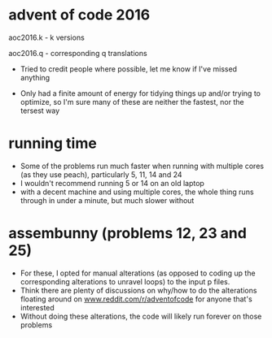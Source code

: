 # advent of code 2016

aoc2016.k - k versions

aoc2016.q - corresponding q translations

* Tried to credit people where possible, let me know if I've missed anything

* Only had a finite amount of energy for tidying things up and/or trying to optimize, so I'm sure many of these are neither the fastest, nor the tersest way

# running time

* Some of the problems run much faster when running with multiple cores (as they use peach), particularly 5, 11, 14 and 24
* I wouldn't recommend running 5 or 14 on an old laptop
* with a decent machine and using multiple cores, the whole thing runs through in under a minute, but much slower without

# assembunny (problems 12, 23 and 25)
* For these, I opted for manual alterations (as opposed to coding up the corresponding alterations to unravel loops) to the input p files. 
* Think there are plenty of discussions on why/how to do the alterations floating around on www.reddit.com/r/adventofcode for anyone that's interested
* Without doing these alterations, the code will likely run forever on those problems
